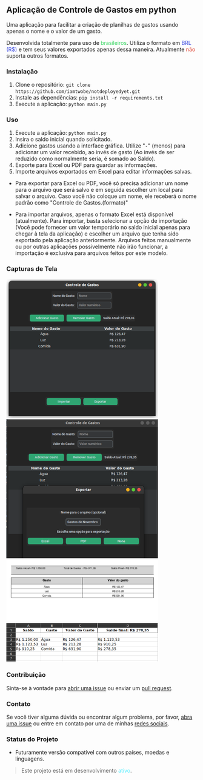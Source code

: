 ## Aplicação de Controle de Gastos em python

Uma aplicação para facilitar a criação de planilhas de gastos usando apenas o nome e o valor de um gasto.

Desenvolvida totalmente para uso de <span style="color:#38d662;">brasileiros</span>. Utiliza o formato em <span style="color:#3a49df;">BRL (R$)</span> e tem seus valores exportados apenas dessa maneira. Atualmente <span style="color:#de4635;">não</span> suporta outros formatos. 
>
### Instalação

1. Clone o repositório: `git clone https://github.com/iamtwobe/notdeployedyet.git`
2. Instale as dependências: `pip install -r requirements.txt`
3. Execute a aplicação: `python main.py`

>

### Uso

1. Execute a aplicação: `python main.py`
2. Insira o saldo inicial quando solicitado.
3. Adicione gastos usando a interface gráfica. Utilize "`-`" (menos) para adicionar um valor recebido, ao invés de gasto (Ao invés de ser reduzido como normalmente seria, é somado ao Saldo).
4. Exporte para Excel ou PDF para guardar as informações.
5. Importe arquivos exportados em Excel para editar informações salvas.

- Para exportar para Excel ou PDF, você só precisa adicionar um nome para o arquivo que será salvo e em seguida escolher um local para salvar o arquivo. Caso você não coloque um nome, ele receberá o nome padrão como "Controle de Gastos.(formato)" 

- Para importar arquivos, apenas o formato Excel está disponível (atualmente). Para importar, basta selecionar a opção de importação (Você pode fornecer um valor temporário no saldo inicial apenas para chegar à tela da aplicação) e escolher um arquivo que tenha sido exportado pela aplicação anteriormente. Arquivos feitos manualmente ou por outras aplicações possivelmente não irão funcionar, a importação é exclusiva para arquivos feitos por este modelo.

>

### Capturas de Tela

<img src="screenshots/main_screen.png" alt="Tela principal" width="400"/>
<img src="screenshots/export_screen.png" alt="Tela de exportação" width="400"/>
<br>
<img src="screenshots/pdf_export.png" alt="PDF exportado" width="400"/>
<img src="screenshots/excel_export.png" alt="Excel exportado" width="400"/>


>

### Contribuição

Sinta-se à vontade para [abrir uma issue](link_para_abrir_issue) ou enviar um [pull request](link_para_pull_request).

>

### Contato

Se você tiver alguma dúvida ou encontrar algum problema, por favor, [abra uma issue](link_para_abrir_issue) ou entre em contato por uma de minhas [redes sociais](https://linktr.ee/iamtwobe).

>

### Status do Projeto

- Futuramente versão compatível com outros países, moedas e linguagens.

>Este projeto está em desenvolvimento <span style="color:#59eeff;">ativo</span>.